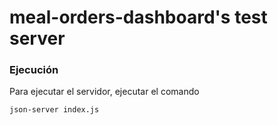 #  meal-orders-dashboard's test server

### Ejecución

Para ejecutar el servidor, ejecutar el comando

```
json-server index.js
```